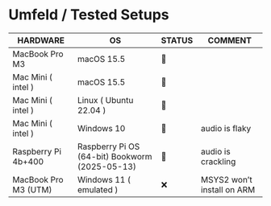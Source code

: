 # Umfeld / Tested Setups

| HARDWARE             | OS                                             | STATUS | COMMENT                    |
| -------------------- | ---------------------------------------------- | ------ | -------------------------- |
| MacBook Pro M3       | macOS 15.5                                     | 💚     |                            |
| Mac Mini ( intel )   | macOS 15.5                                     | 💚     |                            |
| Mac Mini ( intel )   | Linux ( Ubuntu 22.04 )                         | 💚     |                            |
| Mac Mini ( intel )   | Windows 10                                     | 💛     | audio is flaky             |
| Raspberry Pi 4b+400  | Raspberry Pi OS (64-bit) Bookworm (2025-05-13) | 💛     | audio is crackling         |
| MacBook Pro M3 (UTM) | Windows 11 ( emulated )                        | ❌     | MSYS2 won’t install on ARM |
